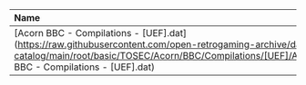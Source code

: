 |Name|Size|
|:---|---:|
|[Acorn BBC - Compilations - [UEF].dat](https://raw.githubusercontent.com/open-retrogaming-archive/dat-catalog/main/root/basic/TOSEC/Acorn/BBC/Compilations/[UEF]/Acorn BBC - Compilations - [UEF].dat)|1173|
